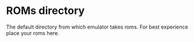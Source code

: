 # ROMs directory
The default directory from which emulator takes roms.
For best experience place your roms here.
